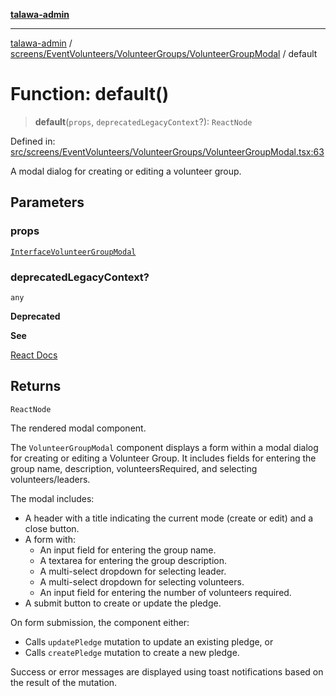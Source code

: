 [**talawa-admin**](../../../../../README.md)

***

[talawa-admin](../../../../../README.md) / [screens/EventVolunteers/VolunteerGroups/VolunteerGroupModal](../README.md) / default

# Function: default()

> **default**(`props`, `deprecatedLegacyContext`?): `ReactNode`

Defined in: [src/screens/EventVolunteers/VolunteerGroups/VolunteerGroupModal.tsx:63](https://github.com/gautam-divyanshu/talawa-admin/blob/619e831a8e34de2906df3277eb6df8b5309fb2fc/src/screens/EventVolunteers/VolunteerGroups/VolunteerGroupModal.tsx#L63)

A modal dialog for creating or editing a volunteer group.

## Parameters

### props

[`InterfaceVolunteerGroupModal`](../interfaces/InterfaceVolunteerGroupModal.md)

### deprecatedLegacyContext?

`any`

**Deprecated**

**See**

[React Docs](https://legacy.reactjs.org/docs/legacy-context.html#referencing-context-in-lifecycle-methods)

## Returns

`ReactNode`

The rendered modal component.

The `VolunteerGroupModal` component displays a form within a modal dialog for creating or editing a Volunteer Group.
It includes fields for entering the group name, description, volunteersRequired, and selecting volunteers/leaders.

The modal includes:
- A header with a title indicating the current mode (create or edit) and a close button.
- A form with:
  - An input field for entering the group name.
  - A textarea for entering the group description.
  - A multi-select dropdown for selecting leader.
  - A multi-select dropdown for selecting volunteers.
  - An input field for entering the number of volunteers required.
- A submit button to create or update the pledge.

On form submission, the component either:
- Calls `updatePledge` mutation to update an existing pledge, or
- Calls `createPledge` mutation to create a new pledge.

Success or error messages are displayed using toast notifications based on the result of the mutation.
